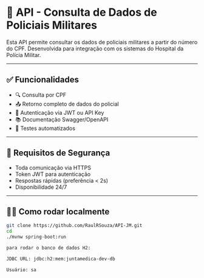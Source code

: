# 📌 API - Consulta de Dados de Policiais Militares

Esta API permite consultar os dados de policiais militares a partir do número do CPF. Desenvolvida para integração com os sistemas do Hospital da Polícia Militar.

---

## ✅ Funcionalidades

- 🔍 Consulta por CPF
- 📤 Retorno completo de dados do policial
- 🔐 Autenticação via JWT ou API Key
- 📚 Documentação Swagger/OpenAPI
- 🧪 Testes automatizados

---

## 🔐 Requisitos de Segurança

- Toda comunicação via HTTPS
- Token JWT para autenticação
- Respostas rápidas (preferência < 2s)
- Disponibilidade 24/7

---

## 🧑‍💻 Como rodar localmente

```bash
git clone https://github.com/RaulRSouza/API-JM.git
cd 
./mvnw spring-boot:run

para rodar o banco de dados H2:

JDBC URL: jdbc:h2:mem:juntamedica-dev-db

Usuário: sa


